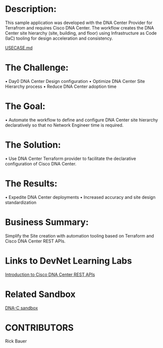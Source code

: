 # Description:

This sample application was developed with the DNA Center Provider for Terrafrom and requires Cisco DNA Center. The workflow creates the DNA Center site hierarchy (site, building, and floor) using Infrastructure as Code (IaC) tooling for design acceleration and consistency.

[USECASE.md](https://github.com/rickbauer9482/terraform-dnac-network-hierarchy/blob/main/USECASE.md)

# The Challenge:

•	Day0 DNA Center Design configuration
•	Optimize DNA Center Site Hierarchy process 
•	Reduce DNA Center adoption time 

# The Goal:

•	Automate the workflow to define and configure DNA Center site hierarchy declaratively so that no Network Engineer time is required.

# The Solution:

•	Use DNA Center Terraform provider to facilitate the declarative configuration of Cisco DNA Center.

# The Results:

•	Expedite DNA Center deployments
•	Increased accuracy and site design standardization

# Business Summary:

Simplify the Site creation with automation tooling based on Terraform and Cisco DNA Center REST APIs.

# Links to DevNet Learning Labs

[Introduction to Cisco DNA Center REST APIs](https://developer.cisco.com/learning/modules/dnac-rest-apis)

# Related Sandbox

[DNA-C sandbox](https://devnetsandbox.cisco.com/RM/Diagram/Index/c3c949dc-30af-498b-9d77-4f1c07d835f9?diagramType=Topology)

# CONTRIBUTORS

Rick Bauer

